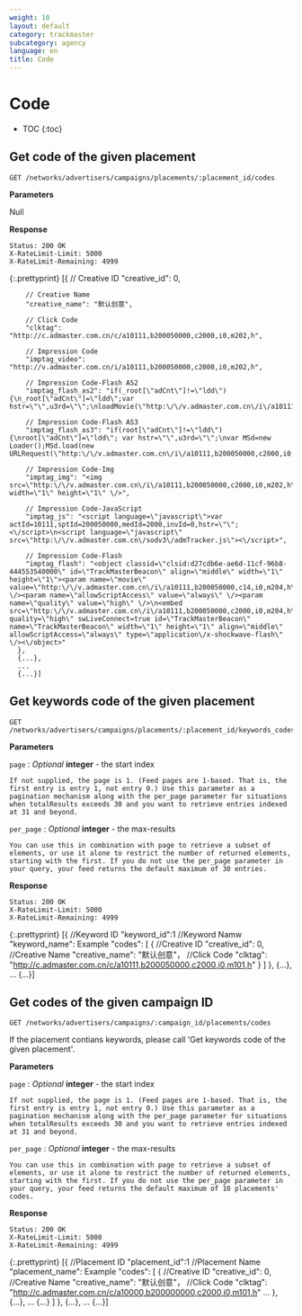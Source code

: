 ```yaml
---
weight: 10
layout: default
category: trackmaster
subcategory: agency
language: en
title: Code
---
```


# Code

* TOC
{:toc}

## Get code of the given placement

    GET /networks/advertisers/campaigns/placements/:placement_id/codes

**Parameters**

Null

**Response**

    Status: 200 OK
    X-RateLimit-Limit: 5000
    X-RateLimit-Remaining: 4999

{:.prettyprint}
      [{
        // Creative ID
        "creative_id": 0,

        // Creative Name
        "creative_name": "默认创意",

        // Click Code
        "clktag": "http://c.admaster.com.cn/c/a10111,b200050000,c2000,i0,m202,h",

        // Impression Code
        "imptag_video": "http://v.admaster.com.cn/i/a10111,b200050000,c2000,i0,m202,h",

        // Impression Code-Flash AS2
        "imptag_flash_as2": "if(_root[\"adCnt\"]!=\"ldd\") {\n_root[\"adCnt\"]=\"ldd\";var hstr=\"\",u3rd=\"\";\nloadMovie(\"http:\/\/v.admaster.com.cn\/i\/a10111,b200050000,c2000,i0,m202,h\"+escape(hstr)+\",d\"+escape(_url)+\",u\"+escape(u3rd),createEmptyMovieClip(\"MSd\",this.getNextHighestDepth()));\n}",

        // Impression Code-Flash AS3
        "imptag_flash_as3": "if(root[\"adCnt\"]!=\"ldd\") {\nroot[\"adCnt\"]=\"ldd\"; var hstr=\"\",u3rd=\"\";\nvar MSd=new Loader();MSd.load(new URLRequest(\"http:\/\/v.admaster.com.cn\/i\/a10111,b200050000,c2000,i0,m202,h\"+escape(hstr)+\",d\"+escape(loaderInfo.loaderURL)+\",u\"+escape(u3rd)));this.addChild(MSd);\n}",

        // Impression Code-Img
        "imptag_img": "<img src=\"http:\/\/v.admaster.com.cn\/i\/a10111,b200050000,c2000,i0,m202,h\" width=\"1\" height=\"1\" \/>",

        // Impression Code-JavaScript
        "imptag_js": "<script language=\"javascript\">var actId=10111,sptId=200050000,medId=2000,invId=0,hstr=\"\";<\/script>\n<script language=\"javascript\" src=\"http:\/\/v.admaster.com.cn\/sodv3\/admTracker.js\"><\/script>",

        // Impression Code-Flash
        "imptag_flash": "<object classid=\"clsid:d27cdb6e-ae6d-11cf-96b8-444553540000\" id=\"TrackMasterBeacon\" align=\"middle\" width=\"1\" height=\"1\"><param name=\"movie\" value=\"http:\/\/v.admaster.com.cn\/i\/a10111,b200050000,c14,i0,m204,h\" \/><param name=\"allowScriptAccess\" value=\"always\" \/><param name=\"quality\" value=\"high\" \/>\n<embed src=\"http:\/\/v.admaster.com.cn\/i\/a10111,b200050000,c2000,i0,m204,h\" quality=\"high\" swLiveConnect=true id=\"TrackMasterBeacon\" name=\"TrackMasterBeacon\" width=\"1\" height=\"1\" align=\"middle\" allowScriptAccess=\"always\" type=\"application\/x-shockwave-flash\" \/><\/object>"
      },
      {...},
      ...
      {...}]

## Get keywords code of the given placement

	GET /networks/advertisers/campaigns/placements/:placement_id/keywords_codes

**Parameters**

`page`
: _Optional_ **integer** - the start index

	If not supplied, the page is 1. (Feed pages are 1-based. That is, the first entry is entry 1, not entry 0.) Use this parameter as a pagination mechanism along with the per_page parameter for situations when totalResults exceeds 30 and you want to retrieve entries indexed at 31 and beyond.

`per_page`
: _Optional_ **integer** - the max-results

	You can use this in combination with page to retrieve a subset of elements, or use it alone to restrict the number of returned elements, starting with the first. If you do not use the per_page parameter in your query, your feed returns the default maximum of 30 entries.

**Response**

    Status: 200 OK
    X-RateLimit-Limit: 5000
    X-RateLimit-Remaining: 4999

{:.prettyprint}
       [{
            //Keyword ID
            "keyword_id":1
            //Keyword Namw
            "keyword_name": Example
            "codes": [
                {
                    //Creative ID
                    "creative_id": 0,
                    //Creative Name
                    "creative_name": "默认创意"，
                    //Click Code
                    "clktag": "http://c.admaster.com.cn/c/a10111,b200050000,c2000,i0,m101,h"
                }
            ]
        },
        {...},
        ...
        {...}]

## Get codes of the given campaign ID

	GET /networks/advertisers/campaigns/:campaign_id/placements/codes

If the placement contians keywords, please call 'Get keywords code of the given placement'.


**Parameters**

`page`
: _Optional_ **integer** - the start index

	If not supplied, the page is 1. (Feed pages are 1-based. That is, the first entry is entry 1, not entry 0.) Use this parameter as a pagination mechanism along with the per_page parameter for situations when totalResults exceeds 30 and you want to retrieve entries indexed at 31 and beyond.

`per_page`
: _Optional_ **integer** - the max-results

	You can use this in combination with page to retrieve a subset of elements, or use it alone to restrict the number of returned elements, starting with the first. If you do not use the per_page parameter in your query, your feed returns the default maximum of 10 placements' codes.

**Response**

    Status: 200 OK
    X-RateLimit-Limit: 5000
    X-RateLimit-Remaining: 4999

{:.prettyprint}
       [{
            //Placement ID
            "placement_id":1
            //Placement Name
            "placement_name": Example
            "codes": [
                {
                    //Creative ID
                    "creative_id": 0,
                    //Creative Name
                    "creative_name": "默认创意"，
                    //Click Code
                    "clktag": "http://c.admaster.com.cn/c/a10000,b200000000,c2000,i0,m101,h"
                    ...
                },
				{...},
				...
				{...}
            ]
        },
        {...},
        ...
        {...}]